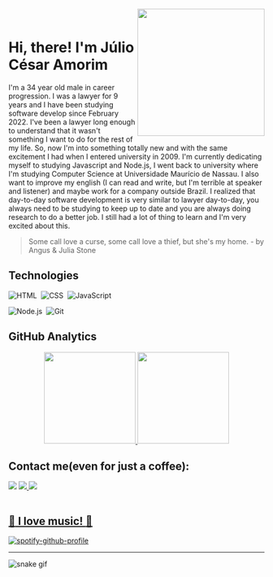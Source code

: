 <img align="right" width="250px" style="margin-top:-20px" src="https://i.imgur.com/4P7jcKE.png">
<div display="inline-block">
    <h1 align="left">Hi, there! I'm Júlio César Amorim</h1>
    <p align="left">I'm a 34 year old male in career progression. I was a lawyer for 9 years and I have been studying software develop since February 2022. I've been a lawyer long enough to understand that it wasn't something I want to do for the rest of my life. So, now I'm into something totally new and with the same excitement I had when I entered university in 2009. I'm currently dedicating myself to studying Javascript and Node.js, I went back to university where I'm studying Computer Science at Universidade Maurício de Nassau. I also want to improve my english (I can read and write, but I'm terrible at speaker and listener) and maybe work for a company outside Brazil. I realized that day-to-day software development is very similar to lawyer day-to-day, you always need to be studying to keep up to date and you are always doing research to do a better job. I still had a lot of thing to learn and I'm very excited about this. </p>
</div>

> Some call love a curse, some call love a thief, but she's my home. -
>                                            by Angus & Julia Stone

## Technologies

![HTML](https://img.shields.io/badge/-HTML-05122A?style=flat&logo=HTML5)&nbsp;
![CSS](https://img.shields.io/badge/-CSS-05122A?style=flat&logo=CSS3&logoColor=1572B6)&nbsp;
![JavaScript](https://img.shields.io/badge/-JavaScript-05122A?style=flat&logo=javascript)&nbsp;


![Node.js](https://img.shields.io/badge/-Node.js-05122A?style=flat&logo=node.js)&nbsp;
![Git](https://img.shields.io/badge/-Git-05122A?style=flat&logo=git)&nbsp;

## GitHub Analytics

<p align="center">
<a href="https://github.com/juliocoi">
  <img height="180em" src="https://github-readme-stats-eight-theta.vercel.app/api?username=juliocoi&show_icons=true&theme=algolia&include_all_commits=true&count_private=true"/>
  <img height="180em" src="https://github-readme-stats-eight-theta.vercel.app/api/top-langs/?username=juliocoi&layout=compact&langs_count=8&theme=algolia"/>
</a>
</p>


## Contact me(even for just a coffee):
<div aligne="center>
<a href="https://www.instagram.com/juliocoi/" target="_blank"><img src="https://img.shields.io/badge/-Instagram-%23E4405F?style=for-the-badge&logo=instagram&logoColor=white" target="_blank">
<a href="https://www.linkedin.com/in/juliocoi/" target="_blank"><img src="https://img.shields.io/badge/-LinkedIn-%230077B5?style=for-the-badge&logo=linkedin&logoColor=white" target="_blank">
<a href = "mailto:amorim.jc@gmail.com"><img src="https://img.shields.io/badge/Gmail-D14836?style=for-the-badge&logo=gmail&logoColor=white" target="_blank">
</div>
</br>

## :musical_note: I love music! :musical_note:

[![spotify-github-profile](https://spotify-github-profile.vercel.app/api/view?uid=juliocoi&cover_image=true&theme=default)](https://github.com/kittinan/spotify-github-profile)

---

![snake gif](https://github.com/juliocoi/juliocoi/blob/output/github-contribution-grid-snake.svg)
